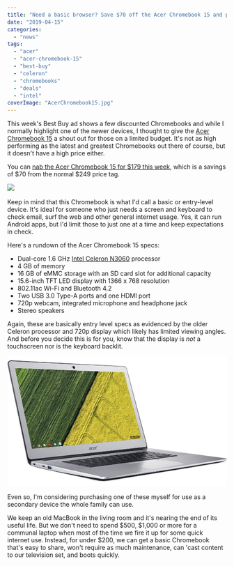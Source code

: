 ```yaml
---
title: "Need a basic browser? Save $70 off the Acer Chromebook 15 and pay $179"
date: "2019-04-15"
categories: 
  - "news"
tags: 
  - "acer"
  - "acer-chromebook-15"
  - "best-buy"
  - "celeron"
  - "chromebooks"
  - "deals"
  - "intel"
coverImage: "AcerChromebook15.jpg"
---
```


This week's Best Buy ad shows a few discounted Chromebooks and while I normally highlight one of the newer devices, I thought to give the [Acer Chromebook 15](https://www.acer.com/ac/en/US/content/models/laptops/acerchromebook15) a shout out for those on a limited budget. It's not as high performing as the latest and greatest Chromebooks out there of course, but it doesn't have a high price either.

You can [nab the Acer Chromebook 15 for $179 this week](https://www.bestbuy.com/site/acer-15-6-chromebook-intel-celeron-4gb-memory-16gb-emmc-flash-memory-granite-gray/6170703.p?skuId=6170703), which is a savings of $70 from the normal $249 price tag.

[![](https://i1.wp.com/www.aboutchromebooks.com/wp-content/uploads/2019/04/Acer-Chromebook-15-sale-Best-Buy.png?fit=800%2C473&ssl=1)](https://www.bestbuy.com/site/acer-15-6-chromebook-intel-celeron-4gb-memory-16gb-emmc-flash-memory-granite-gray/6170703.p?skuId=6170703)

Keep in mind that this Chromebook is what I'd call a basic or entry-level device. It's ideal for someone who just needs a screen and keyboard to check email, surf the web and other general internet usage. Yes, it can run Android apps, but I'd limit those to just one at a time and keep expectations in check.

Here's a rundown of the Acer Chromebook 15 specs:

- Dual-core 1.6 GHz [Intel Celeron N3060](https://ark.intel.com/content/www/us/en/ark/products/91832/intel-celeron-processor-n3060-2m-cache-up-to-2-48-ghz.html) processor
- 4 GB of memory
- 16 GB of eMMC storage with an SD card slot for additional capacity
- 15.6-inch TFT LED display with 1366 x 768 resolution
- 802.11ac Wi-Fi and Bluetooth 4.2
- Two USB 3.0 Type-A ports and one HDMI port
- 720p webcam, integrated microphone and headphone jack
- Stereo speakers

Again, these are basically entry level specs as evidenced by the older Celeron processor and 720p display which likely has limited viewing angles. And before you decide this is for you, know that the display is _not_ a touchscreen nor is the keyboard backlit.

![](images/Acer-CB-15.jpg)

Even so, I'm considering purchasing one of these myself for use as a secondary device the whole family can use.

We keep an old MacBook in the living room and it's nearing the end of its useful life. But we don't need to spend $500, $1,000 or more for a communal laptop when most of the time we fire it up for some quick internet use. Instead, for under $200, we can get a basic Chromebook that's easy to share, won't require as much maintenance, can 'cast content to our television set, and boots quickly.
